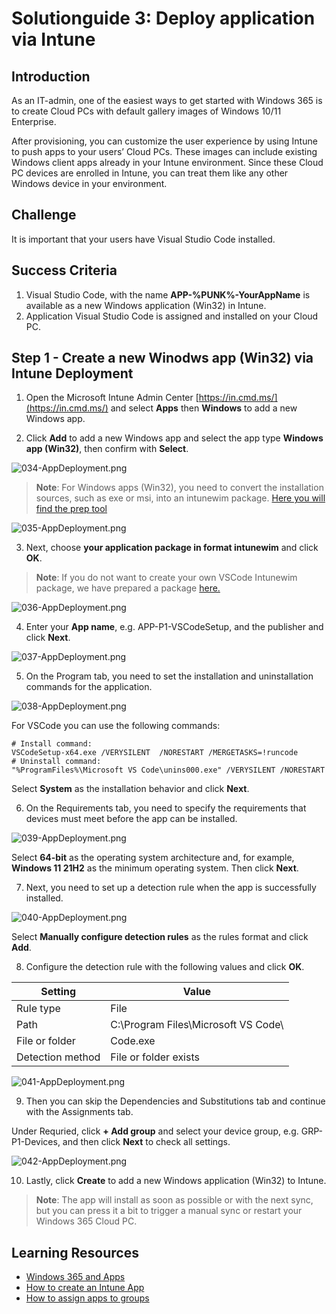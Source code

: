 # Solutionguide 3: Deploy application via Intune

## Introduction

As an IT-admin, one of the easiest ways to get started with Windows 365 is to create Cloud PCs with default gallery images of Windows 10/11 Enterprise. 

After provisioning, you can customize the user experience by using Intune to push apps to your users’ Cloud PCs. These images can include existing Windows client apps already in your Intune environment. Since these Cloud PC devices are enrolled in Intune, you can treat them like any other Windows device in your environment.

## Challenge

It is important that your users have Visual Studio Code installed.

## Success Criteria

1.	Visual Studio Code, with the name **APP-%PUNK%-YourAppName** is available as a new Windows application (Win32) in Intune.
2.  Application Visual Studio Code is assigned and installed on your Cloud PC.


## Step 1 - Create a new Winodws app (Win32) via Intune Deployment

1.  Open the Microsoft Intune Admin Center [https://in.cmd.ms/](https://in.cmd.ms/) and select **Apps** then **Windows** to add a new Windows app. 

2. Click **Add** to add a new Windows app and select the app type **Windows app (Win32)**, then confirm with **Select**.

![034-AppDeployment.png](../../Images/SolutionGuide/034-AppDeployment.png)

> **Note**: For Windows apps (Win32), you need to convert the installation sources, such as exe or msi, into an intunewim package. [Here you will find the prep tool](https://github.com/Microsoft/Microsoft-Win32-Content-Prep-Tool)

![035-AppDeployment.png](../../Images/SolutionGuide/035-AppDeployment.png)

3. Next, choose **your application package in format intunewim** and click **OK**. 

> **Note**: If you do not want to create your own VSCode Intunewim package, we have prepared a package [here.](../Solutionguide/Sources/VSCodeSetup-x64.intunewin)

![036-AppDeployment.png](../../Images/SolutionGuide/036-AppDeployment.png)

4. Enter your **App name**, e.g. APP-P1-VSCodeSetup, and the publisher and click **Next**.

![037-AppDeployment.png](../../Images/SolutionGuide/037-AppDeployment.png)

5. On the Program tab, you need to set the installation and uninstallation commands for the application. 

![038-AppDeployment.png](../../Images/SolutionGuide/038-AppDeployment.png)

For VSCode you can use the following commands:

```
# Install command: 
VSCodeSetup-x64.exe /VERYSILENT  /NORESTART /MERGETASKS=!runcode
# Uninstall command: 
"%ProgramFiles%\Microsoft VS Code\unins000.exe" /VERYSILENT /NORESTART
```
Select **System** as the installation behavior and click **Next**.

6. On the Requirements tab, you need to specify the requirements that devices must meet before the app can be installed.

![039-AppDeployment.png](../../Images/SolutionGuide/039-AppDeployment.png)

Select **64-bit** as the operating system architecture and, for example, **Windows 11 21H2** as the minimum operating system. Then click **Next**.

7. Next, you need to set up a detection rule when the app is successfully installed.

![040-AppDeployment.png](../../Images/SolutionGuide/040-AppDeployment.png)

Select **Manually configure detection rules** as the rules format and click **Add**. 

8. Configure the detection rule with the following values and click **OK**.

 | Setting | Value |
 |---|---|
 | Rule type | File |
 | Path | C:\Program Files\Microsoft VS Code\ |
 | File or folder | Code.exe |
 | Detection method | File or folder exists|

![041-AppDeployment.png](../../Images/SolutionGuide/041-AppDeployment.png)

9. Then you can skip the Dependencies and Substitutions tab and continue with the Assignments tab.

Under Requried, click **+ Add group** and select your device group, e.g. GRP-P1-Devices, and then click **Next** to check all settings.

![042-AppDeployment.png](../../Images/SolutionGuide/042-AppDeployment.png)

10. Lastly, click **Create** to add a new Windows application (Win32) to Intune.

> **Note**: The app will install as soon as possible or with the next sync, but you can press it a bit to trigger a manual sync or restart your Windows 365 Cloud PC.


## Learning Resources
- [Windows 365 and Apps](https://learn.microsoft.com/en-us/windows-365/enterprise/app-overview)
- [How to create an Intune App](https://learn.microsoft.com/en-us/mem/intune/apps/apps-win32-prepare)
- [How to assign apps to groups](https://learn.microsoft.com/en-us/mem/intune/apps/apps-deploy)
